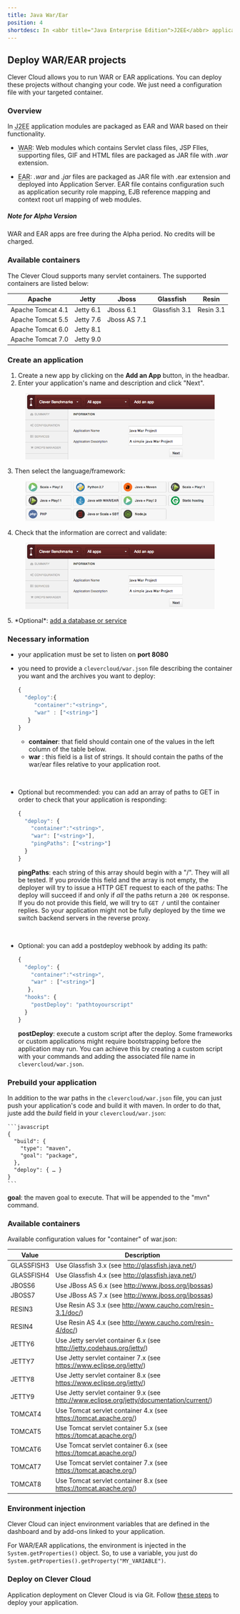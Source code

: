 ```yaml
---
title: Java War/Ear
position: 4
shortdesc: In <abbr title="Java Enterprise Edition">J2EE</abbr> applications modules are packaged as EAR and WAR based on their functionality.
---
```


## Deploy WAR/EAR projects <span class="cc-alpha pull-right" title="Currently in Alpha version"></span>

Clever Cloud allows you to run WAR or EAR applications. You can deploy these projects without changing your code. We just need a configuration file with your targeted container.

### Overview

In <abbr title="Java Enterprise Edition">J2EE</abbr> application modules are packaged as EAR and WAR based on their functionality.

* <acronym title="Web Archive">WAR</acronym>: Web modules which contains Servlet class files, JSP FIles, supporting files, GIF and HTML files are packaged as JAR file with *.war* extension.

* <acronym title="Enterprise Archive">EAR</acronym>: *.war* and *.jar* files are packaged as JAR file with .ear extension and deployed into Application Server. EAR file contains configuration such as application security role mapping, EJB reference mapping and context root url mapping of web modules.

<div class="alert alert-hot-problems">
  <h5>Note for Alpha Version</h5>
  <div>WAR and EAR apps are free during the Alpha period. No credits will be charged.</div>
</div>

### Available containers

The Clever Cloud supports many servlet containers.
The supported containers are listed below:

<table id="containers" class="table table-bordered table-striped">
  <thead>
    <tr>
      <th>Apache</th>
      <th>Jetty</th>
      <th>Jboss</th>
      <th>Glassfish</th>
      <th>Resin</th>
    </tr>
  </thead>
  <tbody>
    <tr><td>Apache Tomcat 4.1</td><td>Jetty 6.1</td><td>Jboss 6.1</td><td>Glassfish 3.1</td><td>Resin 3.1</td></tr>
    <tr><td>Apache Tomcat 5.5</td><td>Jetty 7.6</td><td>Jboss AS 7.1</td><td> </td><td> </td></tr>
    <tr><td>Apache Tomcat 6.0</td><td>Jetty 8.1</td><td> </td><td> </td><td> </td></tr>
    <tr><td>Apache Tomcat 7.0</td><td>Jetty 9.0</td><td> </td><td> </td><td> </td></tr>
  </tbody>
</table>


### Create an application

1. Create a new app by clicking on the **Add an App** button, in the headbar. 
2. Enter your application's name and description and click "Next".
<figure class="cc-content-img">
  <img src="/assets/images/screens/javawar/javawar_create.png"/>
</figure>
3. Then select the language/framework:  <figure class="cc-content-img"><img src="/assets/images/javawarapp.png"></figure>
4. Check that the information are correct and validate: <figure class="cc-content-img"><img src="/assets/images/screens/javawar/javawar_create.png"/></figure>
5. *Optional*: <a href="/databases-and-services/add-service/">add a database or service</a>

### Necessary information

* your application must be set to listen on **port 8080**

* you need to provide a `clevercloud/war.json` file describing the container you want and the archives you want to deploy:

    ```javascript
    {
      "deploy":{
         "container":"<string>",
         "war" : ["<string>"]
       }
    }
    ```

    * **container**: that field should contain one of the values in the left column of the table below.
    * **war** : this field is a list of strings. It should contain the paths of the
war/ear files relative to your application root.

<br/>

* Optional but recommended: you can add an array of paths to GET in order to check that your application is responding:

	```javascript
	{
	  "deploy": {
	    "container":"<string>",
	    "war": ["<string>"],
	    "pingPaths": ["<string>"]
	  }
	}
	```

   **pingPaths**: each string of this array should begin with a "/". They will all be tested. If you provide this field and the array is not empty, the deployer
   will try to issue a HTTP GET request to each of the paths: The deploy will succeed if and only if *all* the paths return a `200 OK` response.
   If you do not provide this field, we will try to `GET /` until the container replies. So your application might not be fully deployed by the time we switch backend servers in the reverse proxy.

<br />

* Optional: you can add a postdeploy webhook by adding its path:

    ```javascript
    {
      "deploy": {
        "container":"<string>",
        "war" : ["<string>"]
       },
      "hooks": {
        "postDeploy": "pathtoyourscript"
      }
    }
    ```

    **postDeploy**: execute a custom script after the deploy. Some frameworks or custom applications might require bootstrapping before the application may run.
    You can achieve this by creating a custom script with your commands and adding the associated file name in `clevercloud/war.json`.

### Prebuild your application

In addition to the war paths in the `clevercloud/war.json` file, you can just push your application's code and build it with maven. In order to do that, juste add the *build* field in your `clevercloud/war.json`:

	```javascript
	{
	  "build": {
	    "type": "maven",
	    "goal": "package",
	  },
	  "deploy": { … }
	}
	```

   **goal**: the maven goal to execute. That will be appended to the "mvn" command.

### Available containers

Available configuration values for "container" of war.json:
<table class="table table-bordered table-stripped">
   <thead>
      <tr>
         <th>Value</th>
         <th>Description</th>
      </tr>
   </thead>
   <tbody>
      <tr>
         <td>GLASSFISH3</td>
         <td>Use Glassfish 3.x
         (see <a href="http://glassfish.java.net/">http://glassfish.java.net/</a>)</td>
      </tr>
      <tr>
         <td>GLASSFISH4</td>
         <td>Use Glassfish 4.x
         (see <a href="http://glassfish.java.net/">http://glassfish.java.net/</a>)</td>
      </tr>
      <tr>
         <td>JBOSS6</td>
         <td>Use JBoss AS 6.x
         (see <a href="http://www.jboss.org/jbossas">http://www.jboss.org/jbossas</a>)</td>
      </tr>
      <tr>
         <td>JBOSS7</td>
         <td>Use JBoss AS 7.x
         (see <a href="http://www.jboss.org/jbossas">http://www.jboss.org/jbossas</a>) </td>
      </tr>
      <tr>
         <td>RESIN3</td>
         <td>Use Resin AS 3.x (see <a href="http://www.caucho.com/resin-3.1/doc/">http://www.caucho.com/resin-3.1/doc/</a>)</td>
      </tr>
      <tr>
         <td>RESIN4</td>
         <td>Use Resin AS 4.x (see <a href="http://www.caucho.com/resin-4/doc/">http://www.caucho.com/resin-4/doc/</a>)</td>
      </tr>
      <tr>
         <td>JETTY6</td>
         <td>Use Jetty servlet container 6.x (see <a
         href="http://jetty.codehaus.org/jetty/">http://jetty.codehaus.org/jetty/</a>)</td>
      </tr>
      <tr>
         <td>JETTY7</td>
         <td>Use Jetty servlet container 7.x (see <a
         href="https://www.eclipse.org/jetty/">https://www.eclipse.org/jetty/</a>)</td>
      </tr>
      <tr>
         <td>JETTY8</td>
         <td>Use Jetty servlet container 8.x (see <a
         href="https://www.eclipse.org/jetty/">https://www.eclipse.org/jetty/</a>)</td>
      </tr>
      <tr>
         <td>JETTY9</td>
         <td>Use Jetty servlet container 9.x (see <a
         href="http://www.eclipse.org/jetty/documentation/current/">http://www.eclipse.org/jetty/documentation/current/</a>)</td>
      </tr>
      <tr>
         <td>TOMCAT4</td>
         <td>Use Tomcat servlet container 4.x (see <a
         href="https://tomcat.apache.org/">https://tomcat.apache.org/</a>)</td>
      </tr>
      <tr>
         <td>TOMCAT5</td>
         <td>Use Tomcat servlet container 5.x (see <a
         href="https://tomcat.apache.org/">https://tomcat.apache.org/</a>)</td>
      </tr>
      <tr>
         <td>TOMCAT6</td>
         <td>Use Tomcat servlet container 6.x (see <a
         href="https://tomcat.apache.org/">https://tomcat.apache.org/</a>)</td>
      </tr>
      <tr>
         <td>TOMCAT7</td>
         <td>Use Tomcat servlet container 7.x (see <a
         href="https://tomcat.apache.org/">https://tomcat.apache.org/</a>)</td>
      </tr>
      <tr>
         <td>TOMCAT8</td>
         <td>Use Tomcat servlet container 8.x (see <a
         href="https://tomcat.apache.org/">https://tomcat.apache.org/</a>)</td>
      </tr>
   </tbody>
</table>

### Environment injection

Clever Cloud can inject environment variables that are defined in the
dashboard and by add-ons linked to your application.

For WAR/EAR applications, the environment is injected in the
`System.getProperties()` object. So, to use a variable, you just do
`System.getProperties().getProperty("MY_VARIABLE")`.

### Deploy on Clever Cloud

Application deployment on Clever Cloud is via Git. Follow [these steps](/clever-cloud-overview/add-application/) to deploy your application.
